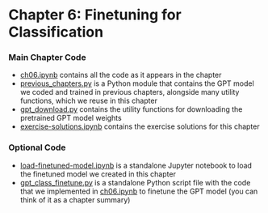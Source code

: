 # Chapter 6: Finetuning for Classification

### Main Chapter Code

- [ch06.ipynb](ch06.ipynb) contains all the code as it appears in the chapter
- [previous_chapters.py](previous_chapters.py)  is a Python module that contains the GPT model we coded and trained in previous chapters, alongside many utility functions, which we reuse in this chapter
- [gpt_download.py](gpt_download.py) contains the utility functions for downloading the pretrained GPT model weights
- [exercise-solutions.ipynb](exercise-solutions.ipynb) contains the exercise solutions for this chapter

### Optional Code

- [load-finetuned-model.ipynb](load-finetuned-model.ipynb) is a standalone Jupyter notebook to load the finetuned model we created in this chapter
- [gpt_class_finetune.py](gpt_class_finetune.py) is a standalone Python script file with the code that we implemented in [ch06.ipynb](ch06.ipynb) to finetune the GPT model (you can think of it as a chapter summary)

